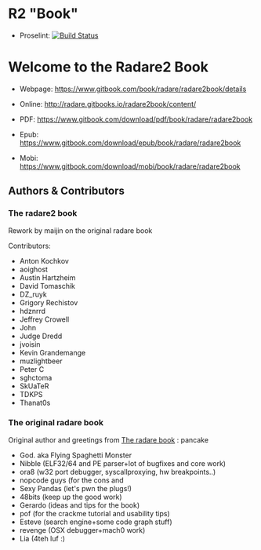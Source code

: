 # R2 "Book"

* Proselint: [![Build Status](https://travis-ci.org/radare/radare2book.svg?branch=master)](https://travis-ci.org/radare/radare2book)

# Welcome to the Radare2 Book

* Webpage: https://www.gitbook.com/book/radare/radare2book/details


* Online: http://radare.gitbooks.io/radare2book/content/
* PDF: https://www.gitbook.com/download/pdf/book/radare/radare2book
* Epub: https://www.gitbook.com/download/epub/book/radare/radare2book
* Mobi: https://www.gitbook.com/download/mobi/book/radare/radare2book

## Authors & Contributors

### The radare2 book

Rework by maijin on the original radare book

Contributors:

* Anton Kochkov
* aoighost
* Austin Hartzheim
* David Tomaschik
* DZ_ruyk
* Grigory Rechistov
* hdznrrd
* Jeffrey Crowell
* John
* Judge Dredd
* jvoisin
* Kevin Grandemange
* muzlightbeer
* Peter C
* sghctoma
* SkUaTeR
* TDKPS
* Thanat0s

### The original radare book

Original author and greetings from [The radare book](http://www.radare.org/get/radare.pdf) : pancake

- God. aka Flying Spaghetti Monster
- Nibble (ELF32/64 and PE parser+lot of bugfixes and core work)
- ora8 (w32 port debugger, syscallproxying, hw breakpoints..)
- nopcode guys (for the cons and
- Sexy Pandas (let's pwn the plugs!)
- 48bits (keep up the good work)
- Gerardo (ideas and tips for the book)
- pof (for the crackme tutorial and usability tips)
- Esteve (search engine+some code graph stuff)
- revenge (OSX debugger+mach0 work)
- Lia (4teh luf :)




